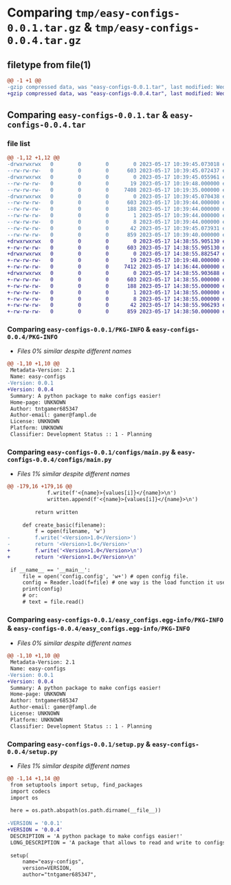 # Comparing `tmp/easy-configs-0.0.1.tar.gz` & `tmp/easy-configs-0.0.4.tar.gz`

## filetype from file(1)

```diff
@@ -1 +1 @@
-gzip compressed data, was "easy-configs-0.0.1.tar", last modified: Wed May 17 10:39:45 2023, max compression
+gzip compressed data, was "easy-configs-0.0.4.tar", last modified: Wed May 17 14:38:55 2023, max compression
```

## Comparing `easy-configs-0.0.1.tar` & `easy-configs-0.0.4.tar`

### file list

```diff
@@ -1,12 +1,12 @@
-drwxrwxrwx   0        0        0        0 2023-05-17 10:39:45.073018 easy-configs-0.0.1/
--rw-rw-rw-   0        0        0      603 2023-05-17 10:39:45.072437 easy-configs-0.0.1/PKG-INFO
-drwxrwxrwx   0        0        0        0 2023-05-17 10:39:45.055961 easy-configs-0.0.1/configs/
--rw-rw-rw-   0        0        0       19 2023-05-17 10:19:48.000000 easy-configs-0.0.1/configs/__init__.py
--rw-rw-rw-   0        0        0     7408 2023-05-17 10:19:35.000000 easy-configs-0.0.1/configs/main.py
-drwxrwxrwx   0        0        0        0 2023-05-17 10:39:45.070438 easy-configs-0.0.1/easy_configs.egg-info/
--rw-rw-rw-   0        0        0      603 2023-05-17 10:39:44.000000 easy-configs-0.0.1/easy_configs.egg-info/PKG-INFO
--rw-rw-rw-   0        0        0      188 2023-05-17 10:39:44.000000 easy-configs-0.0.1/easy_configs.egg-info/SOURCES.txt
--rw-rw-rw-   0        0        0        1 2023-05-17 10:39:44.000000 easy-configs-0.0.1/easy_configs.egg-info/dependency_links.txt
--rw-rw-rw-   0        0        0        8 2023-05-17 10:39:44.000000 easy-configs-0.0.1/easy_configs.egg-info/top_level.txt
--rw-rw-rw-   0        0        0       42 2023-05-17 10:39:45.073931 easy-configs-0.0.1/setup.cfg
--rw-rw-rw-   0        0        0      859 2023-05-17 10:39:40.000000 easy-configs-0.0.1/setup.py
+drwxrwxrwx   0        0        0        0 2023-05-17 14:38:55.905130 easy-configs-0.0.4/
+-rw-rw-rw-   0        0        0      603 2023-05-17 14:38:55.905130 easy-configs-0.0.4/PKG-INFO
+drwxrwxrwx   0        0        0        0 2023-05-17 14:38:55.882547 easy-configs-0.0.4/configs/
+-rw-rw-rw-   0        0        0       19 2023-05-17 10:19:48.000000 easy-configs-0.0.4/configs/__init__.py
+-rw-rw-rw-   0        0        0     7412 2023-05-17 14:36:44.000000 easy-configs-0.0.4/configs/main.py
+drwxrwxrwx   0        0        0        0 2023-05-17 14:38:55.903688 easy-configs-0.0.4/easy_configs.egg-info/
+-rw-rw-rw-   0        0        0      603 2023-05-17 14:38:55.000000 easy-configs-0.0.4/easy_configs.egg-info/PKG-INFO
+-rw-rw-rw-   0        0        0      188 2023-05-17 14:38:55.000000 easy-configs-0.0.4/easy_configs.egg-info/SOURCES.txt
+-rw-rw-rw-   0        0        0        1 2023-05-17 14:38:55.000000 easy-configs-0.0.4/easy_configs.egg-info/dependency_links.txt
+-rw-rw-rw-   0        0        0        8 2023-05-17 14:38:55.000000 easy-configs-0.0.4/easy_configs.egg-info/top_level.txt
+-rw-rw-rw-   0        0        0       42 2023-05-17 14:38:55.906293 easy-configs-0.0.4/setup.cfg
+-rw-rw-rw-   0        0        0      859 2023-05-17 14:38:50.000000 easy-configs-0.0.4/setup.py
```

### Comparing `easy-configs-0.0.1/PKG-INFO` & `easy-configs-0.0.4/PKG-INFO`

 * *Files 0% similar despite different names*

```diff
@@ -1,10 +1,10 @@
 Metadata-Version: 2.1
 Name: easy-configs
-Version: 0.0.1
+Version: 0.0.4
 Summary: A python package to make configs easier!
 Home-page: UNKNOWN
 Author: tntgamer685347
 Author-email: gamer@fampl.de
 License: UNKNOWN
 Platform: UNKNOWN
 Classifier: Development Status :: 1 - Planning
```

### Comparing `easy-configs-0.0.1/configs/main.py` & `easy-configs-0.0.4/configs/main.py`

 * *Files 1% similar despite different names*

```diff
@@ -179,16 +179,16 @@
             f.write(f'<{name}>{values[i]}</{name}>\n')
             written.append(f'<{name}>{values[i]}</{name}>\n')
         
         return written
 
     def create_basic(filename):
         f = open(filename, 'w')
-        f.write('<Version>1.0</Version>')
-        return '<Version>1.0</Version>'
+        f.write('<Version>1.0</Version>\n')
+        return '<Version>1.0</Version>\n'
 
 if __name__ == '__main__':
     file = open('config.config', 'w+') # open config file.
     config = Reader.load(f=file) # one way is the load function it uses an file object and then reads the config from there.
     print(config)
     # or:
     # text = file.read()
```

### Comparing `easy-configs-0.0.1/easy_configs.egg-info/PKG-INFO` & `easy-configs-0.0.4/easy_configs.egg-info/PKG-INFO`

 * *Files 0% similar despite different names*

```diff
@@ -1,10 +1,10 @@
 Metadata-Version: 2.1
 Name: easy-configs
-Version: 0.0.1
+Version: 0.0.4
 Summary: A python package to make configs easier!
 Home-page: UNKNOWN
 Author: tntgamer685347
 Author-email: gamer@fampl.de
 License: UNKNOWN
 Platform: UNKNOWN
 Classifier: Development Status :: 1 - Planning
```

### Comparing `easy-configs-0.0.1/setup.py` & `easy-configs-0.0.4/setup.py`

 * *Files 1% similar despite different names*

```diff
@@ -1,14 +1,14 @@
 from setuptools import setup, find_packages
 import codecs
 import os
 
 here = os.path.abspath(os.path.dirname(__file__))
 
-VERSION = '0.0.1'
+VERSION = '0.0.4'
 DESCRIPTION = 'A python package to make configs easier!'
 LONG_DESCRIPTION = 'A package that allows to read and write to configs.'
 
 setup(
     name="easy-configs",
     version=VERSION,
     author="tntgamer685347",
```

